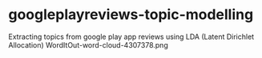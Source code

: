# googleplayreviews-topic-modelling
Extracting topics from google play app reviews using LDA (Latent Dirichlet Allocation)
WordItOut-word-cloud-4307378.png
